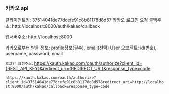 ### 카카오 api

클라이언트키: 37514041de77dcefe91c8b81178d8d57
카카오 로그인 요청 콜백주소: http://localhost:8000/auth/kakao/callback

웹서버주소: http://localhost:8000

카카오로부터 받을 정보: profile정보(필수), email(선택)
User 오브젝트: id(번호), username, password, email

`로그인 요청주소`: https://kauth.kakao.com/oauth/authorize?client_id={REST_API_KEY}&redirect_uri={REDIRECT_URI}&response_type=code

`https://kauth.kakao.com/oauth/authorize?client_id=37514041de77dcefe91c8b81178d8d57&redirect_uri=http://localhost:8000/auth/kakao/callback&response_type=code`
